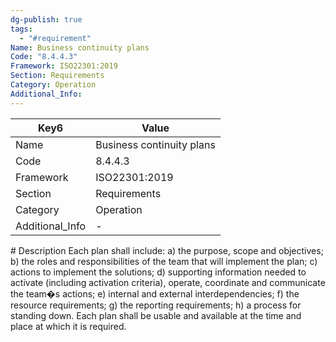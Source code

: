 ```yaml
---
dg-publish: true
tags:
  - "#requirement"
Name: Business continuity plans
Code: "8.4.4.3"
Framework: ISO22301:2019
Section: Requirements
Category: Operation
Additional_Info: 
---
```


<div><table class="dataview table-view-table"><thead class="table-view-thead"><tr class="table-view-tr-header"><th class="table-view-th"><span>Key</span><span class="dataview small-text">6</span></th><th class="table-view-th"><span>Value</span></th></tr></thead><tbody class="table-view-tbody"><tr><td><span>Name</span></td><td><span>Business continuity plans</span></td></tr><tr><td><span>Code</span></td><td><span>8.4.4.3</span></td></tr><tr><td><span>Framework</span></td><td><span>ISO22301:2019</span></td></tr><tr><td><span>Section</span></td><td><span>Requirements</span></td></tr><tr><td><span>Category</span></td><td><span>Operation</span></td></tr><tr><td><span>Additional_Info</span></td><td><span>-</span></td></tr></tbody></table></div>
# Description
Each plan shall include: a) the purpose, scope and objectives; b) the roles and responsibilities of the team that will implement the plan; c) actions to implement the solutions; d) supporting information needed to activate (including activation criteria), operate, coordinate and communicate the team�s actions; e) internal and external interdependencies; f) the resource requirements; g) the reporting requirements; h) a process for standing down. Each plan shall be usable and available at the time and place at which it is required. 
